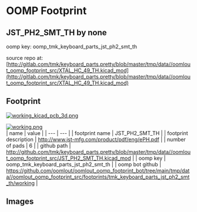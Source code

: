 # OOMP Footprint  
## JST_PH2_SMT_TH  by none  
  
oomp key: oomp_tmk_keyboard_parts_jst_ph2_smt_th  
  
source repo at: [http://gitlab.com/tmk/keyboard_parts.pretty/blob/master/tmp/data//oomlout_oomp_footprint_src/XTAL_HC_49_TH.kicad_mod](http://gitlab.com/tmk/keyboard_parts.pretty/blob/master/tmp/data//oomlout_oomp_footprint_src/XTAL_HC_49_TH.kicad_mod)  
## Footprint  
  
[![working_kicad_pcb_3d.png](working_kicad_pcb_3d_600.png)](working_kicad_pcb_3d.png)  
  
[![working.png](working_600.png)](working.png)  
| name | value | 
| --- | --- | 
| footprint name | JST_PH2_SMT_TH | 
| footprint description | http://www.jst-mfg.com/product/pdf/eng/ePH.pdf | 
| number of pads | 6 | 
| github path | http://github.com/tmk/keyboard_parts.pretty/blob/master/tmp/data//oomlout_oomp_footprint_src/JST_PH2_SMT_TH.kicad_mod | 
| oomp key | oomp_tmk_keyboard_parts_jst_ph2_smt_th | 
| oomp bot github | https://github.com/oomlout/oomlout_oomp_footprint_bot/tree/main/tmp/data//oomlout_oomp_footprint_src/footprints/tmk_keyboard_parts_jst_ph2_smt_th/working | 
## Images  

